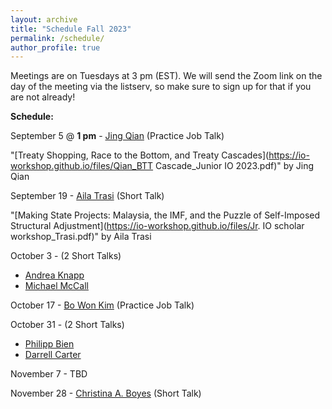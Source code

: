 ```yaml
---
layout: archive
title: "Schedule Fall 2023"
permalink: /schedule/
author_profile: true
---
```

Meetings are on Tuesdays at 3 pm (EST). We will send the Zoom link on the day of the meeting via the listserv, so make sure to sign up for that if you are not already!

**Schedule:**

September 5 @ **1 pm** - [Jing Qian](https://jingqian.org/) (Practice Job Talk)

"[Treaty Shopping, Race to the Bottom, and Treaty Cascades](https://io-workshop.github.io/files/Qian_BTT Cascade_Junior IO 2023.pdf)" by Jing Qian
&nbsp;

September 19 - [Aila Trasi](https://politicalscience.jhu.edu/directory/aila-trasi/) (Short Talk)

"[Making State Projects: Malaysia, the IMF, and the Puzzle of Self-Imposed Structural Adjustment](https://io-workshop.github.io/files/Jr. IO scholar workshop_Trasi.pdf)" by Aila Trasi


October 3 - (2 Short Talks)
- [Andrea Knapp](https://www.unibo.it/sitoweb/andrea.knapp2/en)
- [Michael McCall](https://www.mccall.cc/)

October 17 - [Bo Won Kim](https://www.bowonkim.com/) (Practice Job Talk)

October 31 - (2 Short Talks)
- [Philipp Bien](https://www.polver.uni-konstanz.de/en/malang0/team/academic-staff/philipp-bien/)
- [Darrell Carter](https://twitter.com/d_carterpolisci?lang=en)

November 7 - TBD

November 28 - [Christina A. Boyes](https://christinaaboyes.weebly.com/) (Short Talk)

<!--September 6 - [Rachel Schoner](https://sites.google.com/view/racheljschoner/) (Job Talk)

"[Naming and Shaming in the Human Rights Committee: Individual Petitions’ Effect on Human Rights](https://io-workshop.github.io/files/Schoner_JMP.pdf)" by Rachel Schoner
&nbsp;




<!-- **February 7th: Ebad Ebadi (GWU), "*Adapting to Sanctions: Evidence from Firm Response and Market Reallocation in Iran.*"**
<br />
*Moderator:* Oriana Montti (Brandeis). -->
